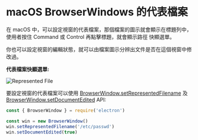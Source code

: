 # macOS BrowserWindows 的代表檔案

在 macOS 中，可以設定視窗的代表檔案，那個檔案的圖示就會顯示在標題列中，使用者按住 Command 或 Control 再點擊標題，就會顯示路徑	快顯選單。

你也可以設定視窗的編輯狀態，就可以由檔案圖示分辨出文件是否在這個視窗中修改過。

__代表檔案快顯選單:__

![Represented File](https://cloud.githubusercontent.com/assets/639601/5082061/670a949a-6f14-11e4-987a-9aaa04b23c1d.png)

要設定視窗的代表檔案可以使用 [BrowserWindow.setRepresentedFilename](../api/browser-window.md#winsetrepresentedfilenamefilename-macos) 及 [BrowserWindow.setDocumentEdited](../api/browser-window.md#winsetdocumenteditededited-macos) API:

```javascript
const { BrowserWindow } = require('electron')

const win = new BrowserWindow()
win.setRepresentedFilename('/etc/passwd')
win.setDocumentEdited(true)
```
